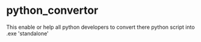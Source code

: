 # python_convertor
This enable or help all python developers to convert there python script into .exe  'standalone'
